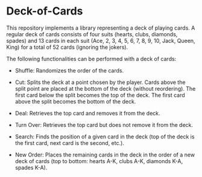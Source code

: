 # Deck-of-Cards

This repository implements a library representing a deck of playing cards.
A regular deck of cards consists of four suits (hearts, clubs, diamonds, spades) and 13 cards in each 
suit (Ace, 2, 3, 4, 5, 6, 7, 8, 9, 10, Jack, Queen, King) for a total of 52 cards (ignoring the jokers).

The following functionalities can be performed with a deck of cards:
* Shuffle:  Randomizes the order of the cards.

* Cut:  Splits the deck at a point chosen by the player.
Cards above the split point are placed at the bottom of the deck (without reordering).
The first card below the split becomes the top of the deck.
The first card above the split becomes the bottom of the deck.

* Deal:  Retrieves the top card and removes it from the deck.

* Turn Over:  Retrieves the top card but does not remove it from the deck.

* Search:  Finds the position of a given card in the deck (top of the deck is the first card, next card
is the second, etc.).

* New Order:  Places the remaining cards in the deck in the order of a new deck of cards (top to bottom:
 hearts A-K, clubs A-K, diamonds K-A, spades K-A).
